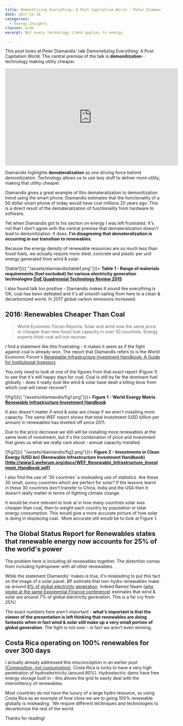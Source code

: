 ```yaml
---
title: Demonetizing Everything: A Post Capitalism World - Peter Diamandis
date: 2017-11-18
categories:
  - Energy Insights
classes: wide
excerpt: Not every technology trend applies to energy.

---
```


This post looks at Peter Diamandis' talk Demonetizing Everything: A Post Capitalism World. The central premise of the talk is **demonitization** - technology making utility cheaper.

<iframe width="560" height="315" src="https://www.youtube.com/embed/3cXPWyP0BBs?rel=0&amp;showinfo=0" frameborder="0" allow="autoplay; encrypted-media" allowfullscreen></iframe>  

Diamandis highlights **demateralization** as one driving force behind demonitization. Technology allows us to use less stuff to deliver more utility, making that utility cheaper.

Diamandis gives a great example of this demateralization to demonitization trend using the smart phone. Diamandis estimates that the functionality of a 50 dollar smart phone of today would have cost millions 20 years ago. This is a direct result of the demateralization of functionality from hardware to software.

Yet when Diamandis got to his section on energy I was left frustrated. It's not that I don't agree with the central premise that demateralization doesn't lead to demonitization. It does. **I'm disagreeing that demateralization is occurring in our transition to renewables**.

Because the energy density of renewable resources are so much less than fossil fuels, we actually require more steel, concrete and plastic per unit energy generated from wind & solar.

![table1]({{ "/assets/diamiandis/table1.png"}})>
**Table 1 - Range of materials requirements (fuel excluded) for various electricity generation technologies [DoE Quadrennial Technology Review 2015](https://energy.gov/sites/prod/files/2015/09/f26/Quadrennial-Technology-Review-2015_0.pdf)**

I also found talk too positive - Diamandis makes it sound like everything is OK, coal has been defeated and it's all smooth sailing from here to a clean & decarbonized world.  In 2017 global carbon emissions increased. 

## 2016: Renewables Cheaper Than Coal

> World Economic Forum Reports: Solar and wind now the same price or cheaper than new fossil fuel capacity in over 30 countries. Energy experts think coal will not recover.

I find a statement like this frustrating - it makes it seem as if the fight against coal is already won. The report that Diamandis refers to is the World Economic Forum's [Renewable Infrastructure Investment Handbook: A Guide for Institutional Investors](http://www3.weforum.org/docs/WEF_Renewable_Infrastructure_Investment_Handbook.pdf).

You only need to look at one of the figures from that exact report (Figure 1) to see that it's still happy days for coal. Coal is still by far the dominant fuel globally - does it really look like wind & solar have dealt a killing blow from which coal will never recover?

![fig1]({{ "/assets/diamiandis/fig1.png"}})>
**Figure 1 - World Energy Matrix [Renewable Infrastructure Investment Handbook](http://www3.weforum.org/docs/WEF_Renewable_Infrastructure_Investment_Handbook.pdf)**

It also doesn't matter if wind & solar are cheap if we aren't installing more capacity. The same WEF report shows that total investment (USD billion per annum) in renewables has levelled off since 2011.

Due to the price decrease we still will be installing more renewables at the same level of investment, but it's the combination of price and investment that gives us what we really care about - annual capacity installed.

![fig2]({{ "/assets/diamiandis/fig2.png"}})>
**Figure 2 - Investments in Clean Energy (USD bn) (Renewable Infrastructure Investment Handbook)[http://www3.weforum.org/docs/WEF_Renewable_Infrastructure_Investment_Handbook.pdf]**

I also find the use of '30 countries' a misleading use of statistics. Are these 30 small, sunny countries which are perfect for solar? If the lessons learnt in these 30 countries don't transfer to China, India and the USA then it doesn't really matter in terms of fighting climate change.

It would be more relevant to look at in how many countries solar was cheaper than coal, then to weight each country by population or total energy consumption. This would give a more accurate picture of how solar is doing in displacing coal.  More accurate still would be to look at Figure 1.

## The Global Status Report for Renewables states that renewable energy now accounts for 25% of the world's power

The problem here is including all renewables together. The distortion comes from including hydropower with all other renewables.

While the statement Diamandis' makes is true, it's misleading to put this fact on the image of a solar panel. BP estimate that non-hydro renewables make up around [8% of global electricity generation](https://www.bp.com/en/global/corporate/energy-economics/statistical-review-of-world-energy/renewable-energy.html). Indeed Ramez Naam ([who spoke at the same Exponential Finance conference](https://www.youtube.com/watch?v=OCeC4a_p1-Y)) estimates that wind & solar are around 7% of global electricity generation. This is a far cry from 25%!

The exact numbers here aren't important - **what's important is that the viewer of the presentation is left thinking that renewables are doing fantastic when in fact wind & solar still make up a very small portion of global generation**. The fight is not over - in fact we aren't even winning.

## Costa Rica operating on 100% renewables for over 300 days

I actually already addressed this misconception in an earlier post [(Composition, not consumption)](http://adgefficiency.com/composition-not-consumption/). Costa Rica is lucky to have a very high penetration of hydroelectricity (around 80%). Hydroelectric dams have free energy storage built in - this allows the grid to easily deal with the intermittency of renewables.

Most countries do not have the luxury of a large hydro resource, so using Costa Rica as an example of how close we are to going 100% renewable globally is misleading.  We require different techniques and technologies to decarbonize the rest of the world.

Thanks for reading!
